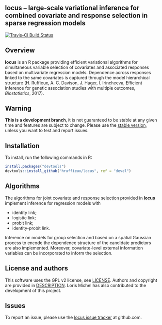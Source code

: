 ## locus – large-scale variational inference for combined covariate and response selection in sparse regression models

[![Travis-CI Build Status](https://travis-ci.org/hruffieux/locus.svg?branch=master)](https://travis-ci.org/hruffieux/locus)

## Overview

**locus** is an R package providing efficient variational algorithms for
simultaneous variable selection of covariates and associated responses based
on multivariate regression models. Dependence across responses linked to the 
same covariates is captured through the model hierarchical structure 
(H. Ruffieux, A. C. Davison, J. Hager, I. Irincheeva, Efficient inference 
for genetic association studies with multiple outcomes, *Biostatistics*, 2017). 

## Warning

**This is a development branch**, it is not guaranteed to be stable at any given time 
and features are subject to change. Please use the [stable version](https://github.com/hruffieux/locus),
unless you want to test and report issues.

## Installation

To install, run the following commands in R:

``` r
install.packages("devtools")
devtools::install_github("hruffieux/locus", ref = "devel")
```

## Algorithms

The algorithms for joint covariate and response selection provided in **locus**
implement inference for regression models with 

* identity link;
* logistic link;
* probit link;
* identity-probit link.

Inference on models for group selection and based on a spatial Gaussian process to 
encode the dependence structure of the candidate predictors are also implemented. 
Moreover, covariate-level external information variables can be incorporated to 
inform the selection.

## License and authors

This software uses the GPL v2 license, see [LICENSE](LICENSE).
Authors and copyright are provided in [DESCRIPTION](DESCRIPTION). Loris Michel
has also contributed to the development of this project.

## Issues

To report an issue, please use the [locus issue tracker](https://github.com/hruffieux/locus/issues) at github.com.
